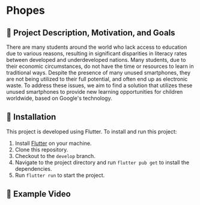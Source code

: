 # Phopes

## 🥅 Project Description, Motivation, and Goals

There are many students around the world who lack access to education due to various reasons, resulting in significant disparities in literacy rates between developed and underdeveloped nations. Many students, due to their economic circumstances, do not have the time or resources to learn in traditional ways. Despite the presence of many unused smartphones, they are not being utilized to their full potential, and often end up as electronic waste. To address these issues, we aim to find a solution that utilizes these unused smartphones to provide new learning opportunities for children worldwide, based on Google's technology.

## 🚀 Installation

This project is developed using Flutter. To install and run this project:

1. Install [Flutter](https://flutter.dev/docs/get-started/install) on your machine.
2. Clone this repository.
3. Checkout to the `develop` branch.
4. Navigate to the project directory and run `flutter pub get` to install the dependencies.
5. Run `flutter run` to start the project.

## 🎥 Example Video
